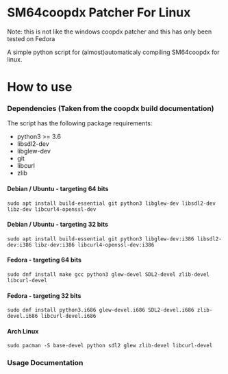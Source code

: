 # SM64coopdx Patcher For Linux
Note: this is not like the windows coopdx patcher and this has only been tested on Fedora

A simple python script for (almost)automaticaly compiling SM64coopdx for linux.

# How to use
### Dependencies (Taken from the coopdx build documentation)
The script has the following package requirements:

* python3 >= 3.6
* libsdl2-dev
* libglew-dev
* git
* libcurl
* zlib

#### Debian / Ubuntu - targeting 64 bits
```
sudo apt install build-essential git python3 libglew-dev libsdl2-dev libz-dev libcurl4-openssl-dev
```
#### Debian / Ubuntu - targeting 32 bits
```
sudo apt install build-essential git python3 libglew-dev:i386 libsdl2-dev:i386 libz-dev:i386 libcurl4-openssl-dev:i386
```
#### Fedora - targeting 64 bits
```
sudo dnf install make gcc python3 glew-devel SDL2-devel zlib-devel libcurl-devel
```
#### Fedora - targeting 32 bits
```
sudo dnf install python3.i686 glew-devel.i686 SDL2-devel.i686 zlib-devel.i686 libcurl-devel.i686
```
#### Arch Linux
```
sudo pacman -S base-devel python sdl2 glew zlib-devel libcurl-devel
```

### Usage Documentation
